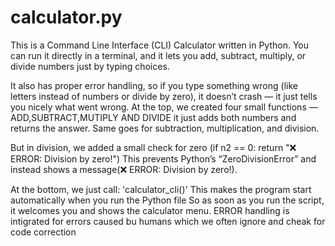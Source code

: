 # calculator.py

This is a Command Line Interface (CLI) Calculator written in Python.
You can run it directly in a terminal, and it lets you add, subtract, multiply, or divide numbers just by typing choices.

It also has proper error handling, so if you type something wrong (like letters instead of numbers or divide by zero), it doesn’t crash — it just tells you nicely what went wrong.
At the top, we created four small functions — ADD,SUBTRACT,MUTIPLY AND DIVIDE
it just adds both numbers and returns the answer.
Same goes for subtraction, multiplication, and division.

But in division, we added a small check for zero (if n2 == 0:
    return "❌ ERROR: Division by zero!")
    This prevents Python’s “ZeroDivisionError” and instead shows a message(❌ ERROR: Division by zero!).

At the bottom, we just call: 'calculator_cli()' This makes the program start automatically when you run the Python file So as soon as you run the script, it welcomes you and shows the calculator menu.
ERROR handling is intigrated for errors caused bu humans which we often ignore and cheak for code correction
